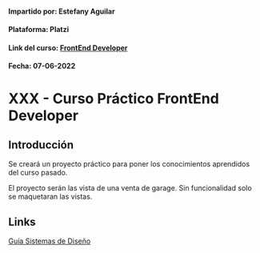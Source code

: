 #### Impartido por: Estefany Aguilar
#### Plataforma: Platzi
#### Link del curso: [FrontEnd Developer](test)
#### Fecha: 07-06-2022
# XXX - Curso Práctico FrontEnd Developer

## Introducción
Se creará un proyecto práctico para poner los conocimientos aprendidos del curso pasado.

El proyecto serán las vista de una venta de garage. Sin funcionalidad solo se maquetaran las vistas.


## Links
[Guía Sistemas de Diseño](https://polaris.shopify.com/foundations/design/colors)
